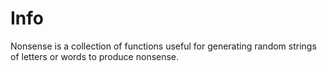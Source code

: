 Info
====

Nonsense is a collection of functions useful for generating random strings of letters or words to produce nonsense.

